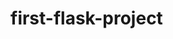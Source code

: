 # first-flask-project

<!-- dashboard -->

<!-- 
No of users, No of posts , user engagement
 -->
<!-- 
Table
list of users
 -->


 <!-- 1. Kindly create a new repo on github for a python web application project

The application should be a python-flask web portal with the below features.
1. Login screen.
2. Application that handles login sessions.
3. A menu with below menu option and screens 
    i. Simple Dashboard that displays dummy data from a database
    ii. User management with sub menu (Create , edit and delete)


User profile details of 
(First name , Last name, Email, date of birth, department) -->